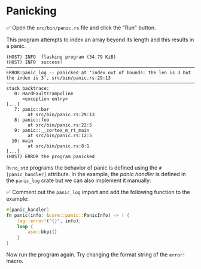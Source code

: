 # Panicking

✅ Open the `src/bin/panic.rs` file and click the "Run" button.

This program attempts to index an array beyond its length and this results in a panic.

``` console
(HOST) INFO  flashing program (34.79 KiB)
(HOST) INFO  success!
────────────────────────────────────────────────────────────────────────────────
ERROR:panic_log -- panicked at 'index out of bounds: the len is 3 but the index is 3', src/bin/panic.rs:29:13
────────────────────────────────────────────────────────────────────────────────
stack backtrace:
   0: HardFaultTrampoline
      <exception entry>
[...]
   7: panic::bar
        at src/bin/panic.rs:29:13
   8: panic::foo
        at src/bin/panic.rs:22:5
   9: panic::__cortex_m_rt_main
        at src/bin/panic.rs:12:5
  10: main
        at src/bin/panic.rs:8:1
[...]
(HOST) ERROR the program panicked
```

In `no_std` programs the behavior of panic is defined using the `#[panic_handler]` attribute. In the example, the *panic handler* is defined in the `panic_log` crate but we can also implement it manually:

✅ Comment out the `panic_log` import and add the following function to the example:

``` rust
#[panic_handler]
fn panic(info: &core::panic::PanicInfo) -> ! {
    log::error!("{}", info);
    loop {
        asm::bkpt()
    }
}
```

Now run the program again. Try changing the format string of the `error!` macro.
